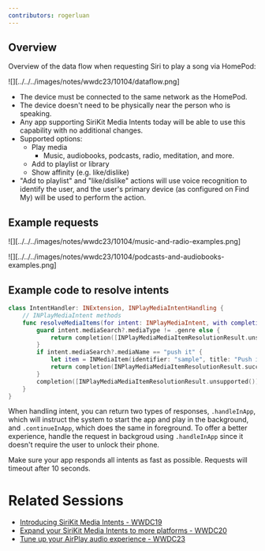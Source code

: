 ```yaml
---
contributors: rogerluan
---
```


## Overview

Overview of the data flow when requesting Siri to play a song via HomePod:

![][../../../images/notes/wwdc23/10104/dataflow.png]

- The device must be connected to the same network as the HomePod.
- The device doesn't need to be physically near the person who is speaking.
- Any app supporting SiriKit Media Intents today will be able to use this capability with no additional changes.
- Supported options:
    - Play media
        - Music, audiobooks, podcasts, radio, meditation, and more.
    - Add to playlist or library
    - Show affinity (e.g. like/dislike)
- "Add to playlist" and "like/dislike" actions will use voice recognition to identify the user, and the user's primary device (as configured on Find My) will be used to perform the action.

## Example requests

![][../../../images/notes/wwdc23/10104/music-and-radio-examples.png]

![][../../../images/notes/wwdc23/10104/podcasts-and-audiobooks-examples.png]

## Example code to resolve intents

```swift
class IntentHandler: INExtension, INPlayMediaIntentHandling {
    // INPlayMediaIntent methods
    func resolveMediaItems(for intent: INPlayMediaIntent, with completion: @escaping ([INPlayMediaMediaItemResolutionResult]) -> Void) {
        guard intent.mediaSearch?.mediaType != .genre else {
            return completion([INPlayMediaMediaItemResolutionResult.unsupported(forReason: .unsupportedMediaType) ])
        }
        if intent.mediaSearch?.mediaName == "push it" {
            let item = INMediaItem(identifier: "sample", title: "Push it", type: song, artwork: nil)
            return completion(INPlayMediaMediaItemResolutionResult.successes(with: [item]))
        }
        completion([INPlayMediaMediaItemResolutionResult.unsupported()])
    }
}
```

When handling intent, you can return two types of responses, `.handleInApp`, which will instruct the system to start the app and play in the background, and `.continueInApp`, which does the same in foreground. To offer a better experience, handle the request in backgroud using `.handleInApp` since it doesn't require the user to unlock their phone.

Make sure your app responds all intents as fast as possible. Requests will timeout after 10 seconds.

# Related Sessions

- [Introducing SiriKit Media Intents - WWDC19](https://wwdcnotes.com/notes/wwdc19/207/)
- [Expand your SiriKit Media Intents to more platforms - WWDC20](https://wwdcnotes.com/notes/wwdc20/10061/)
- [Tune up your AirPlay audio experience - WWDC23](https://wwdcnotes.com/notes/wwdc23/10238/)
